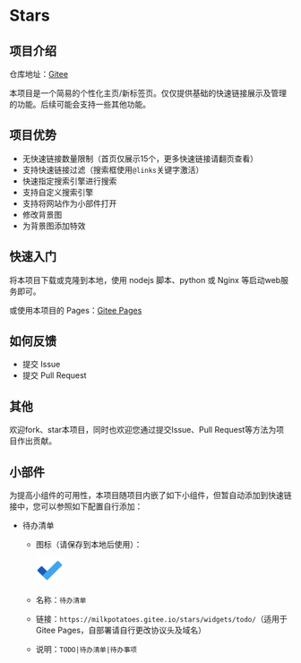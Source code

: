 # Stars

## 项目介绍

仓库地址：[Gitee](https://gitee.com/milkpotatoes/stars)

本项目是一个简易的个性化主页/新标签页。仅仅提供基础的快速链接展示及管理的功能。后续可能会支持一些其他功能。

## 项目优势

- 无快速链接数量限制（首页仅展示15个，更多快速链接请翻页查看）
- 支持快速链接过滤（搜索框使用`@links`关键字激活）
- 快速指定搜索引擎进行搜索
- 支持自定义搜索引擎
- 支持将网站作为小部件打开
- 修改背景图
- 为背景图添加特效

## 快速入门

将本项目下载或克隆到本地，使用 nodejs 脚本、python 或 Nginx 等启动web服务即可。

或使用本项目的 Pages：[Gitee Pages](https://milkpotatoes.gitee.io/stars/)

## 如何反馈

- 提交 Issue
- 提交 Pull Request

## 其他

欢迎fork、star本项目，同时也欢迎您通过提交Issue、Pull Request等方法为项目作出贡献。

## 小部件

为提高小组件的可用性，本项目随项目内嵌了如下小组件，但暂自动添加到快速链接中，您可以参照如下配置自行添加：

- 待办清单
  - 图标（请保存到本地后使用）：

    <img title="TODO图标" src="src/TODO_INFO.png" alt="TODO图标" width="48px"/>

  - 名称：`待办清单`
  - 链接：`https://milkpotatoes.gitee.io/stars/widgets/todo/`（适用于 Gitee Pages，自部署请自行更改协议头及域名）
  - 说明：`TODO|待办清单|待办事项`
